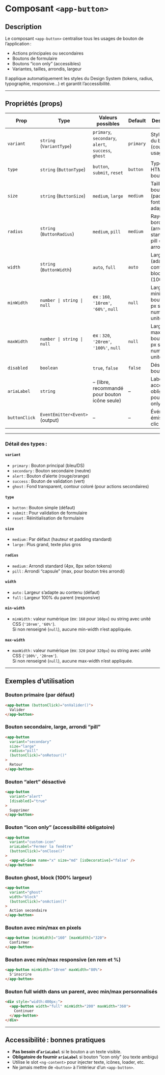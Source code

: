 # Composant `<app-button>`

## Description

Le composant `<app-button>` centralise tous les usages de bouton de l’application :  
- Actions principales ou secondaires  
- Boutons de formulaire  
- Boutons “icon only” (accessibles)
- Variantes, tailles, arrondis, largeur

Il applique automatiquement les styles du Design System (tokens, radius, typographie, responsive…) et garantit l’accessibilité.

---

## Propriétés (props)

| Prop        | Type                         | Valeurs possibles                                                                                      | Default      | Description                                               |
|-------------|-----------------------------|-------------------------------------------------------------------------------------------------------|--------------|-----------------------------------------------------------|
| `variant`   | `string` (`VariantType`)     | `primary`, `secondary`, `alert`, `success`, `ghost`                                    | `primary`    | Style visuel du bouton (couleur, usage)                   |
| `type`      | `string` (`ButtonType`)      | `button`, `submit`, `reset`                                                                           | `button`     | Type natif HTML du bouton                                 |
| `size`      | `string` (`ButtonSize`)      | `medium`, `large`                                                                                     | `medium`     | Taille du bouton (padding et font-size adaptés)           |
| `radius`    | `string` (`ButtonRadius`)    | `medium`, `pill`                                                                                      | `medium`     | Rayon de bordure (arrondi standard ou pill = très arrondi)|
| `width`     | `string` (`ButtonWidth`)     | `auto`, `full`                                                                                       | `auto`       | Largeur auto (adaptée au contenu) ou block (100%)         | 
|`minWidth`  | `number \| string \| null`      | ex : `160`, `'10rem'`, `'60%'`, `null`                                       | `null`       | Largeur minimale du bouton (en px si number, ou unité CSS)        |
| `maxWidth`  | `number \| string \| null`      | ex : `320`, `'20rem'`, `'100%'`, `null`                                      | `null`       | Largeur maximale du bouton (en px si number, ou unité CSS)        |
| `disabled`  | `boolean`                   | `true`, `false`                                                                                       | `false`      | Désactive le bouton                                       |
| `ariaLabel` | `string`                    | – (libre, recommandé pour bouton icône seule)                                                         | –            | Label accessibilité, obligatoire pour “icon only”         |
| `buttonClick`| `EventEmitter<Event>` (output)| –                                                                                                | –            | Événement émis lors du clic                               |

---

### Détail des types :

#### `variant`
- `primary` : Bouton principal (bleu/DS)
- `secondary` : Bouton secondaire (neutre)
- `alert` : Bouton d’alerte (rouge/orange)
- `success` : Bouton de validation (vert)
- `ghost` : Fond transparent, contour coloré (pour actions secondaires)

#### `type`
- `button` : Bouton simple (défaut)
- `submit` : Pour validation de formulaire
- `reset` : Réinitialisation de formulaire

#### `size`
- `medium` : Par défaut (hauteur et padding standard)
- `large` : Plus grand, texte plus gros

#### `radius`
- `medium` : Arrondi standard (4px, 8px selon tokens)
- `pill` : Arrondi “capsule” (max, pour bouton très arrondi)

#### `width`
- `auto` : Largeur s’adapte au contenu (défaut)
- `full` : Largeur 100% du parent (responsive)

#### `min-width`
- `minWidth` : valeur numérique (ex: `160` pour `160px`) ou string avec unité CSS (`'10rem'`, `'60%'`).  
  Si non renseigné (`null`), aucune min-width n’est appliquée.

#### `max-width`
- `maxWidth` : valeur numérique (ex: `320` pour `320px`) ou string avec unité CSS (`'100%'`, `'20rem'`).  
  Si non renseigné (`null`), aucune max-width n’est appliquée.

---

## Exemples d’utilisation

### Bouton primaire (par défaut)
```html
<app-button (buttonClick)="onValider()">
  Valider
</app-button>
```

### Bouton secondaire, large, arrondi “pill”
```html
<app-button
  variant="secondary"
  size="large"
  radius="pill"
  (buttonClick)="onRetour()"
>
  Retour
</app-button>
```

### Bouton “alert” désactivé
```html
<app-button
  variant="alert"
  [disabled]="true"
>
  Supprimer
</app-button>
```

### Bouton “icon only” (accessibilité obligatoire)
```html
<app-button
  variant="custom-icon"
  ariaLabel="Fermer la fenêtre"
  (buttonClick)="onClose()"
>
  <app-ui-icon name="x" size="md" [isDecorative]="false" />
</app-button>
```

### Bouton ghost, block (100% largeur)
```html
<app-button
  variant="ghost"
  width="block"
  (buttonClick)="onAction()"
>
  Action secondaire
</app-button>
```
### Bouton avec min/max en pixels

```html
<app-button [minWidth]="160" [maxWidth]="320">
  Confirmer
</app-button>
```

### Bouton avec min/max responsive (en rem et %)

```html
<app-button minWidth="10rem" maxWidth="80%">
  S'inscrire
</app-button>
```

### Bouton full width dans un parent, avec min/max personnalisés

```html
<div style="width:400px;">
  <app-button width="full" minWidth="200" maxWidth="360">
    Continuer
  </app-button>
</div>
```
---

## Accessibilité : bonnes pratiques

- **Pas besoin d’`ariaLabel`** si le bouton a un texte visible.
- **Obligatoire de fournir `ariaLabel`** si bouton “icon only” (ou texte ambigu)
- Utilise le slot `<ng-content>` pour injecter texte, icônes, loader, etc.
- Ne jamais mettre de `<button>` à l’intérieur d’un `<app-button>`.
